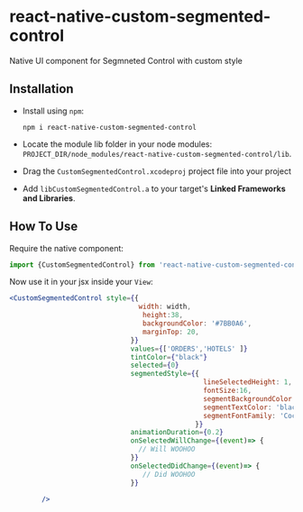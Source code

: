 # react-native-custom-segmented-control
Native UI component for Segmneted Control with custom style


## Installation

- Install using `npm`:

	```
	npm i react-native-custom-segmented-control
	```

- Locate the module lib folder in your node modules:
	`PROJECT_DIR/node_modules/react-native-custom-segmented-control/lib`.

- Drag the `CustomSegmentedControl.xcodeproj` project file into your project

- Add `libCustomSegmentedControl.a` to your target's **Linked Frameworks and Libraries**.

## How To Use
Require the native component:

```js
import {CustomSegmentedControl} from 'react-native-custom-segmented-control'
```

Now use it in your jsx inside your `View`:

```jsx
<CustomSegmentedControl style={{
								width: width,
                                 height:38,
                                 backgroundColor: '#7BB0A6',
                                 marginTop: 20,
                              }}
                              values={['ORDERS','HOTELS' ]}
                              tintColor={"black"}
                              selected={0}
                              segmentedStyle={{
                                                lineSelectedHeight: 1,
                                                fontSize:16,
                                                segmentBackgroundColor: 'transparent',
                                                segmentTextColor: 'black',
                                                segmentFontFamily: 'Cochin'
                              			      }}
                              animationDuration={0.2}
                              onSelectedWillChange={(event)=> {
                              	// Will WOOHOO
                              }}
                              onSelectedDidChange={(event)=> {
                                 // Did WOOHOO
                              }}

        />
```